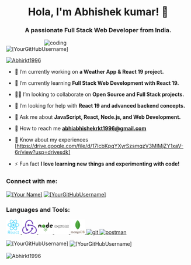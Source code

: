 <h1 align="center">Hola, I'm Abhishek kumar! 👋</h1>
<h3 align="center">A passionate Full Stack Web Developer from India.</h3>

<img align="right" alt="coding" width="400" src="https://user-images.githubusercontent.com/55389276/140866485-8fb1c876-9a8f-4d6a-98dc-08c4981eaf70.gif">

<p align="left"> <img src="https://komarev.com/ghpvc/?username= Abhirkt1996 &label=Profile%20views&color=0e75b6&style=flat" alt="[YourGitHubUsername]" /> </p>

<p align="left"> <a href="https://github.com/ryo-ma/github-profile-trophy"><img src="https://github-profile-trophy.vercel.app/?username=Abhirkt1996" alt="Abhirkt1996" /></a> </p>

- 🔬 I’m currently working on **a Weather App & React 19 project.**

- 🌱 I’m currently learning **Full Stack Web Development with React 19.**

- 👯‍💻 I’m looking to collaborate on **Open Source and Full Stack projects.**

- 🤝 I’m looking for help with **React 19 and advanced backend concepts.**

- 💬 Ask me about **JavaScript, React, Node.js, and Web Development.**

- 💌 How to reach me **abhiabhishekrkt1996@gmail.com**

- 📄 Know about my experiences [https://drive.google.com/file/d/17IcbKpqYXyrSzsmqzV3MlMjZY1xaV-6r/view?usp=drivesdk]

- ⚡ Fun fact **I love learning new things and experimenting with code!**

<h3 align="left">Connect with me:</h3>
<p align="left">
<a href="https://linkedin.com/in/Abhirkt1996" target="blank"><img align="center" src="https://raw.githubusercontent.com/rahuldkjain/github-profile-readme-generator/master/src/images/icons/Social/linked-in-alt.svg" alt="[Your Name]" height="30" width="40" /></a>
<a href="https://codesandbox.com/[YourGitHubUsername]" target="blank"><img align="center" src="https://raw.githubusercontent.com/rahuldkjain/github-profile-readme-generator/master/src/images/icons/Social/codesandbox.svg" alt="[YourGitHubUsername]" height="30" width="40" /></a>
</p>

<h3 align="left">Languages and Tools:</h3>
<p align="left"> 
  <a href="https://reactjs.org/" target="_blank"> <img src="https://raw.githubusercontent.com/devicons/devicon/master/icons/react/react-original-wordmark.svg" alt="react" width="40" height="40"/> </a>
  <a href="https://redux.js.org" target="_blank"> <img src="https://raw.githubusercontent.com/devicons/devicon/master/icons/redux/redux-original.svg" alt="redux" width="40" height="40"/> </a>
  <a href="https://nodejs.org" target="_blank"> <img src="https://raw.githubusercontent.com/devicons/devicon/master/icons/nodejs/nodejs-original-wordmark.svg" alt="nodejs" width="40" height="40"/> </a>
  <a href="https://expressjs.com" target="_blank"> <img src="https://raw.githubusercontent.com/devicons/devicon/master/icons/express/express-original-wordmark.svg" alt="express" width="40" height="40"/> </a>
  <a href="https://www.mongodb.com/" target="_blank"> <img src="https://raw.githubusercontent.com/devicons/devicon/master/icons/mongodb/mongodb-original-wordmark.svg" alt="mongodb" width="40" height="40"/> </a>
  <a href="https://git-scm.com/" target="_blank"> <img src="https://www.vectorlogo.zone/logos/git-scm/git-scm-icon.svg" alt="git" width="40" height="40"/> </a>
  <a href="https://postman.com" target="_blank"> <img src="https://www.vectorlogo.zone/logos/getpostman/getpostman-icon.svg" alt="postman" width="40" height="40"/> </a>
</p>

<p><img align="left" src="https://github-readme-stats.vercel.app/api/top-langs?username=[YourGitHubUsername]&show_icons=true&locale=en&layout=compact" alt="[YourGitHubUsername]" /></p>

<p>&nbsp;<img align="center" src="https://github-readme-stats.vercel.app/api?username=[YourGitHubUsername]&show_icons=true&locale=en" alt="[YourGitHubUsername]" /></p>

<p><img align="center" src="https://github-readme-streak-stats.herokuapp.com/?user=Abhirkt1996&" alt="Abhirkt1996" /></p>


